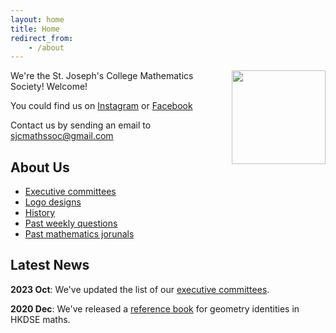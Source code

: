 ```yaml
---
layout: home
title: Home
redirect_from: 
    - /about
---
```


<img style = "padding-left: 10px;" align="right" src="{{site.url}}/download/Logos/New.jpg" width='150' >

We're the St. Joseph's College Mathematics Society! Welcome!

You could find us on [Instagram](https://www.instagram.com/sjcmathssoc/) or [Facebook](https://www.facebook.com/sjcmathssoc)

Contact us by sending an email to sjcmathssoc@gmail.com

## About Us

* [Executive committees](/executive-committees)
* [Logo designs](/logo-designs)
* [History](/history)
* [Past weekly questions](/questions)
* [Past mathematics jorunals](/journals)

## Latest News 

**2023 Oct**: We've updated the list of our [executive committees](/executive-committees).

**2020 Dec**: We've released a [reference book](/geometry-reference) for geometry identities in HKDSE maths.